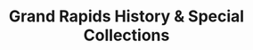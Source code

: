 ---
layout: repo
title: "Grand Rapids History & Special Collections"
id: 3992
permalink: repos/3992/
---